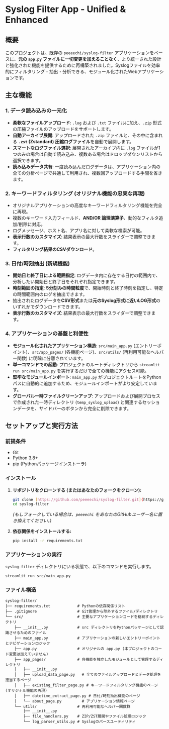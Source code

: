 # Syslog Filter App - Unified & Enhanced

## 概要

このプロジェクトは、既存の `peeeechi/syslog-filter` アプリケーションをベースに、**元の `app.py` ファイルに一切変更を加えることなく**、より統一された設計と強化された機能を提供するために再構築されました。Syslogファイルを効率的にフィルタリング・抽出・分析できる、モジュール化されたWebアプリケーションです。

## 主な機能

### 1. データ読み込みの一元化
- **柔軟なファイルアップロード**: `.log` および `.txt` ファイルに加え、`.zip` 形式の圧縮ファイルのアップロードをサポートします。
- **自動アーカイブ展開**: アップロードされた `.zip` ファイルと、その中に含まれる **`.zst` (Zstandard) 圧縮ログファイル**を自動で展開します。
- **スマートなログファイル選択**: 展開されたアーカイブ内に `.log` ファイルが1つのみの場合は自動で読み込み、複数ある場合はドロップダウンリストから選択できます。
- **読み込みデータ共有**: 一度読み込んだログデータは、アプリケーション内の全ての分析ページで共通して利用され、複数回アップロードする手間を省きます。

### 2. キーワードフィルタリング (オリジナル機能の忠実な再現)
- オリジナルアプリケーションの高度なキーワードフィルタリング機能を完全に再現。
- 複数のキーワード入力フィールド、**AND/OR 論理演算子**、動的なフィルタ追加/削除に対応。
- ログメッセージ、ホスト名、アプリ名に対して柔軟な検索が可能。
- **表示行数のカスタマイズ**: 結果表示の最大行数をスライダーで調整できます。
- **フィルタリング結果のCSVダウンロード**。

### 3. 日付/時刻抽出 (新規機能)
- **開始日と終了日による範囲指定**: ログデータ内に存在する日付の範囲内で、分析したい開始日と終了日をそれぞれ指定できます。
- **時刻範囲の指定**: **5分刻みの時間粒度**で、開始時刻と終了時刻を指定し、特定の時間範囲内のログを抽出できます。
- 抽出されたログデータを**CSV形式**または**元のSyslog形式に近いLOG形式**のいずれかでダウンロードできます。
- **表示行数のカスタマイズ**: 結果表示の最大行数をスライダーで調整できます。

### 4. アプリケーションの基盤と利便性
- **モジュール化されたアプリケーション構造**: `src/main_app.py` (エントリーポイント)、`src/app_pages/` (各機能ページ)、`src/utils/` (再利用可能なヘルパー関数) に明確に分離されています。
- **単一コマンドでの起動**: プロジェクトのルートディレクトリから `streamlit run src/main_app.py` を実行するだけで全ての機能にアクセス可能。
- **堅牢なモジュールインポート**: `main_app.py` がプロジェクトルートをPythonパスに自動的に追加するため、モジュールインポートがより安定しています。
- **グローバル一時ファイルクリーンアップ**: アップロードおよび展開プロセスで作成された一時ディレクトリ (`temp_syslog_upload`) と関連するセッションデータを、サイドバーのボタンから完全に削除できます。

## セットアップと実行方法

### 前提条件
- Git
- Python 3.8+
- pip (Pythonパッケージインストーラ)

### インストール
1.  **リポジトリをクローンする (またはあなたのフォークをクローン):**
    ```bash
    git clone [https://github.com/peeeechi/syslog-filter.git](https://github.com/peeeechi/syslog-filter.git)
    cd syslog-filter
    ```
    *(もしフォークしている場合は、`peeeechi` をあなたのGitHubユーザー名に置き換えてください。)*

2.  **依存関係をインストールする:**
    ```bash
    pip install -r requirements.txt
    ```

### アプリケーションの実行
`syslog-filter` ディレクトリにいる状態で、以下のコマンドを実行します。
```bash
streamlit run src/main_app.py
```

### ファイル構造
```
syslog-filter/
├── requirements.txt            # Pythonの依存関係リスト
├── .gitignore                  # Git管理から除外するファイル/ディレクトリ
└── src/                        # 主要なアプリケーションコードを格納するディレクトリ
    ├── __init__.py             # src ディレクトリをPythonパッケージとして認識させるためのファイル
    ├── main_app.py             # アプリケーションの新しいエントリーポイントとナビゲーションロジック
    ├── app.py                  # オリジナルの app.py (本プロジェクトのコード変更は加えていません)
    ├── app_pages/              # 各機能を独立したモジュールとして管理するディレクトリ
    │   ├── __init__.py
    │   ├── upload_data_page.py   # 全てのファイルアップロードとデータ処理を担当するページ
    │   ├── existing_filter_page.py # キーワードフィルタリング機能のページ (オリジナル機能の再現)
    │   ├── datetime_extract_page.py # 日付/時刻抽出機能のページ
    │   └── about_page.py         # アプリケーション情報ページ
    └── utils/                  # 再利用可能なヘルパー関数群
        ├── __init__.py
        ├── file_handlers.py    # ZIP/ZST展開やファイル処理ロジック
        └── log_parser_utils.py # Syslogのパースユーティリティ
```